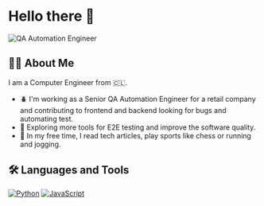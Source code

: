 # Hello there :metal:

![QA Automation Engineer](https://media.giphy.com/media/YRMb6dd7zprS00JdGZ/giphy.gif "QA Automation Engineer")

## :man_technologist: About Me

I am a Computer Engineer from :chile:.

- :beetle: I'm working as a Senior QA Automation Engineer for a retail company and contributing to frontend and backend looking for bugs and automating test.
- :seedling: Exploring more tools for E2E testing and improve the software quality.
- :city_sunrise: In my free time, I read tech articles, play sports like chess or running and jogging.

## :hammer_and_wrench: Languages and Tools

[![Python](https://img.shields.io/badge/Python-yellow?style=for-the-badge&logo=python&logoColor=white&labelColor=101010)]("Python")
[![JavaScript](https://img.shields.io/badge/JavaScript-F7DF1E?style=for-the-badge&logo=javascript&logoColor=white&labelColor=101010)]("Javascript")
